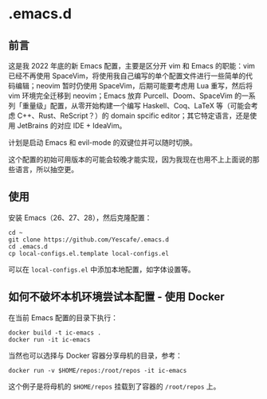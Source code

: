 # .emacs.d

## 前言

这是我 2022 年底的新 Emacs 配置，主要是区分开 vim 和 Emacs 的职能：vim 已经不再使用 SpaceVim，将使用我自己编写的单个配置文件进行一些简单的代码编辑；neovim 暂时仍使用 SpaceVim，后期可能要考虑用 Lua 重写，然后将 vim 环境完全迁移到 neovim；Emacs 放弃 Purcell、Doom、SpaceVim 的一系列「重量级」配置，从零开始构建一个编写 Haskell、Coq、LaTeX 等（可能会考虑 C++、Rust、ReScript？）的 domain spcific editor；其它特定语言，还是使用 JetBrains 的对应 IDE + IdeaVim。

计划是启动 Emacs 和 evil-mode 的双键位并可以随时切换。

这个配置的初始可用版本的可能会较晚才能实现，因为我现在也用不上上面说的那些语言，所以抽空更。

## 使用

安装 Emacs（26、27、28），然后克隆配置：

```shell
cd ~
git clone https://github.com/Yescafe/.emacs.d
cd .emacs.d
cp local-configs.el.template local-configs.el
```

可以在 `local-configs.el` 中添加本地配置，如字体设置等。


## 如何不破坏本机环境尝试本配置 - 使用 Docker

在当前 Emacs 配置的目录下执行：

```shell
docker build -t ic-emacs .
docker run -it ic-emacs
```

当然也可以选择与 Docker 容器分享母机的目录，参考：

```shell
docker run -v $HOME/repos:/root/repos -it ic-emacs
```

这个例子是将母机的 `$HOME/repos` 挂载到了容器的 `/root/repos` 上。

